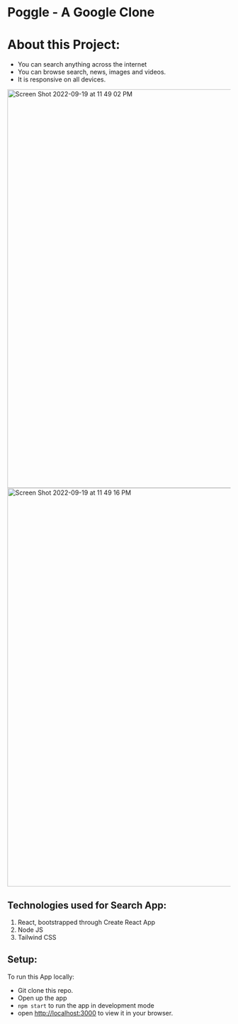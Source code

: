 # Poggle - A Google Clone

# About this Project:
- You can search anything across the internet
- You can browse search, news, images and videos.
- It is responsive on all devices.
    
<img width="900" alt="Screen Shot 2022-09-19 at 11 49 02 PM" src="https://user-images.githubusercontent.com/68308236/191163495-0da715b1-3593-4122-82b6-7e20078c604f.png">

<img width="900" alt="Screen Shot 2022-09-19 at 11 49 16 PM" src="https://user-images.githubusercontent.com/68308236/191163522-3a3a3bf0-9f48-4c11-a605-03084bd6fbc6.png">

## Technologies used for Search App:
1. React, bootstrapped through Create React App
2. Node JS
3. Tailwind CSS

## Setup:
To run this App locally:

- Git clone this repo.
- Open up the app
- `npm start` to run the app in development mode
- open [http://localhost:3000](http://localhost:3000) to view it in your browser.
